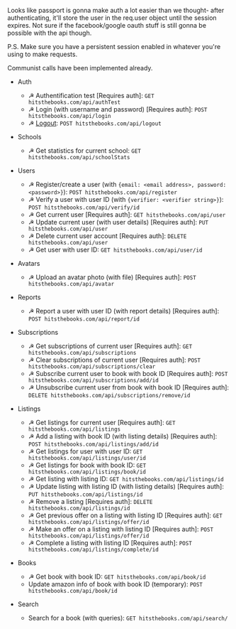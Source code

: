 Looks like passport is gonna make auth a lot easier than we thought- after authenticating, it'll store the user in the req.user object until the session expires. Not sure if the facebook/google oauth stuff is still gonna be possible with the api though.

P.S. Make sure you have a persistent session enabled in whatever you're using to make requests.

Communist calls have been implemented already.

- Auth
	- ☭ Authentification test [Requires auth]:
	`GET hitsthebooks.com/api/authTest`
	- ☭ Login (with username and password) [Requires auth]:
	`POST hitsthebooks.com/api/login`
	- ☭ [Logout](http://stackoverflow.com/questions/3521290/logout-get-or-post):
	`POST hitsthebooks.com/api/logout`
	
- Schools
	- ☭ Get statistics for current school:
	`GET hitsthebooks.com/api/schoolStats`
	
- Users
 	- ☭ Register/create a user (with ```{email: <email address>, password: <password>}```):
	`POST hitsthebooks.com/api/register`
	- ☭ Verify a user with user ID (with ```{verifier: <verifier string>}```):
	`POST hitsthebooks.com/api/verify/id`
	- ☭ Get current user [Requires auth]: 
	`GET hitsthebooks.com/api/user`
	- ☭ Update current user (with user details) [Requires auth]: 
	`PUT hitsthebooks.com/api/user`
	- ☭ Delete current user account [Requires auth]:
	`DELETE hitsthebooks.com/api/user`
	- ☭ Get user with user ID:
	`GET hitsthebooks.com/api/user/id`	
	
- Avatars
	- ☭ Upload an avatar photo (with file) [Requires auth]:
	`POST hitsthebooks.com/api/avatar`
	
- Reports
	- ☭ Report a user with user ID (with report details) [Requires auth]:
	`POST hitsthebooks.com/api/report/id`
	
- Subscriptions
	- ☭ Get subscriptions of current user [Requires auth]:
	`GET hitsthebooks.com/api/subscriptions`
	- ☭ Clear subscriptions of current user [Requires auth]:
	`POST hitsthebooks.com/api/subscriptions/clear`
	- ☭ Subscribe current user to book with book ID [Requires auth]:
	`POST hitsthebooks.com/api/subscriptions/add/id`
	- ☭ Unsubscribe current user from book with book ID [Requires auth]:
	`DELETE hitsthebooks.com/api/subscriptions/remove/id`
	
- Listings
	- ☭ Get listings for current user [Requires auth]:
	`GET hitsthebooks.com/api/listings` 
	- ☭ Add a listing with book ID (with listing details) [Requires auth]:
	`POST hitsthebooks.com/api/listings/add/id`
	- ☭ Get listings for user with user ID: 
	`GET hitsthebooks.com/api/listings/user/id`
	- ☭ Get listings for book with book ID:
	`GET hitsthebooks.com/api/listings/book/id`
	- ☭ Get listing with listing ID:
	`GET hitsthebooks.com/api/listings/id`
	- ☭ Update listing with listing ID (with listing details) [Requires auth]:
	`PUT hitsthebooks.com/api/listings/id`
	- ☭ Remove a listing [Requires auth]:
	`DELETE hitsthebooks.com/api/listings/id`
	- ☭ Get previous offer on a listing with listing ID [Requires auth]:
	`GET hitsthebooks.com/api/listings/offer/id`
	- ☭ Make an offer on a listing with listing ID [Requires auth]:
	`POST hitsthebooks.com/api/listings/offer/id`
	- ☭ Complete a listing with listing ID [Requires auth]:
	`POST hitsthebooks.com/api/listings/complete/id`
	
- Books
	- ☭ Get book with book ID:
	`GET hitsthebooks.com/api/book/id`
	- Update amazon info of book with book ID (temporary):
	`POST hitsthebooks.com/api/book/id`

- Search
	- Search for a book (with queries):
	`GET hitsthebooks.com/api/search/`
